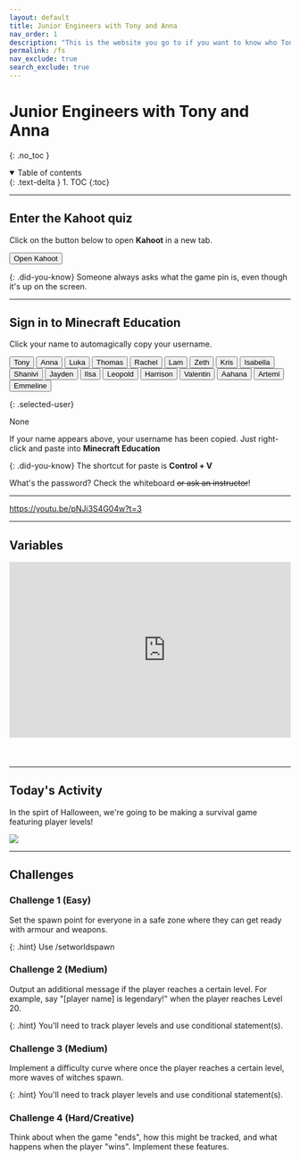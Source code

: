 ```yaml
---
layout: default
title: Junior Engineers with Tony and Anna
nav_order: 1
description: "This is the website you go to if you want to know who Tony Le is." 
permalink: /fs
nav_exclude: true
search_exclude: true
---
```


# Junior Engineers with Tony and Anna
{: .no_toc }

<details open markdown="block">
  <summary>
    Table of contents
  </summary>
  {: .text-delta }
1. TOC
{:toc}
</details>

---

## Enter the Kahoot quiz
Click on the button below to open **Kahoot** in a new tab.

<a href="https://kahoot.it" target="_blank"><button class="btn btn-purple">Open Kahoot</button></a>

{: .did-you-know}
Someone always asks what the game pin is, even though it's up on the screen.

---

## Sign in to Minecraft Education
Click your name to automagically copy your username.

<div id="roll">
  <button class="btn mr-4 mb-4" id="instructor5">Tony<span style="display:none"></span></button>
  <button class="btn mr-4 mb-4" id="instructor5">Anna<span style="display:none"></span></button>
  <button class="btn mr-4 mb-4" id="junior32">Luka<span style="display:none"></span></button>
  <button class="btn mr-4 mb-4" id="junior33">Thomas<span style="display:none"></span></button>
  <button class="btn mr-4 mb-4" id="junior34">Rachel<span style="display:none"></span></button>
  <button class="btn mr-4 mb-4" id="junior35">Lam<span style="display:none"> 🥇</span></button>
  <button class="btn mr-4 mb-4" id="junior36">Zeth<span style="display:none"></span></button>
  <button class="btn mr-4 mb-4" id="junior37">Kris<span style="display:none"></span></button>
  <button class="btn mr-4 mb-4" id="junior137">Isabella<span style="display:none"></span></button>
  <button class="btn mr-4 mb-4" id="junior138">Shanivi<span style="display:none"></span></button>
  <button class="btn mr-4 mb-4" id="junior139">Jayden<span style="display:none"> 🥈</span></button>
  <button class="btn mr-4 mb-4" id="junior140">Ilsa<span style="display:none"></span></button>
  <button class="btn mr-4 mb-4" id="junior141">Leopold<span style="display:none"></span></button>
  <button class="btn mr-4 mb-4" id="junior142">Harrison<span style="display:none"></span></button>
  <button class="btn mr-4 mb-4" id="junior143">Valentin<span style="display:none"></span></button>
  <button class="btn mr-4 mb-4" id="junior144">Aahana<span style="display:none"></span></button>
  <button class="btn mr-4 mb-4" id="junior145">Artemi<span style="display:none"></span></button>
  <button class="btn mr-4 mb-4" id="junior146">Emmeline<span style="display:none"> 🥉</span></button>
</div>

{: .selected-user}
<p id="selected-user">None</p>

If your name appears above, your username has been copied. Just right-click and
paste into **Minecraft Education**

{: .did-you-know}
The shortcut for paste is **Control + V**

What's the password? Check the whiteboard ~~or ask an instructor~~!

---

https://youtu.be/pNJi3S4G04w?t=3

---

## Variables

<div style="position:relative;height:0;padding-bottom:70%;overflow:hidden;"><iframe width="560" height="315" src="https://www.youtube.com/embed/pNJi3S4G04w" title="YouTube video player" frameborder="0" allow="accelerometer; autoplay; clipboard-write; encrypted-media; gyroscope; picture-in-picture" allowfullscreen></iframe></div>

---

## Today's Activity
In the spirt of Halloween, we're going to be making a survival game featuring
player levels!

![](assets/27-10-22.png)

---

## Challenges

### Challenge 1 (Easy)
Set the spawn point for everyone in a safe zone where they can get ready with armour and weapons.

{: .hint}
Use /setworldspawn

### Challenge 2 (Medium)
Output an additional message if the player reaches a certain level. For example, say "[player name] is legendary!" when the player reaches Level 20.

{: .hint}
You'll need to track player levels and use conditional statement(s).

### Challenge 3 (Medium)
Implement a difficulty curve where once the player reaches a certain level, more waves of witches spawn.

{: .hint}
You'll need to track player levels and use conditional statement(s).

### Challenge 4 (Hard/Creative)
Think about when the game "ends", how this might be tracked, and what happens when the player "wins". Implement these features.

<script>
  const sortList = list => [...list].sort((a, b) => {
    const A = a.textContent, B = b.textContent;
    return (A < B) ? -1 : (A > B) ? 1 : 0;
  });

  window.addEventListener("load", function() {
    const ul = document.getElementById("roll");
    const list = ul.querySelectorAll("button");
    ul.append(...sortList(list));
  });
</script>
<script>
  var domain = "@jnreng.onmicrosoft.com";
  var roll = document.getElementById("roll");
  roll.addEventListener("click", function(event) {
    if (event.target.nodeName == "BUTTON") {
      var button = event.target;
      navigator.clipboard.writeText(button.id + domain);
      for (let i = 0; i < roll.children.length; i++) {
        let student = roll.children[i];
        student.classList.remove("btn-purple");
      };
      button.classList.add("btn-purple");
      document.getElementById("selected-user").innerHTML = "<b>" + button.innerText + "</b>" + button.firstElementChild.innerText;
    };
  });
</script>


